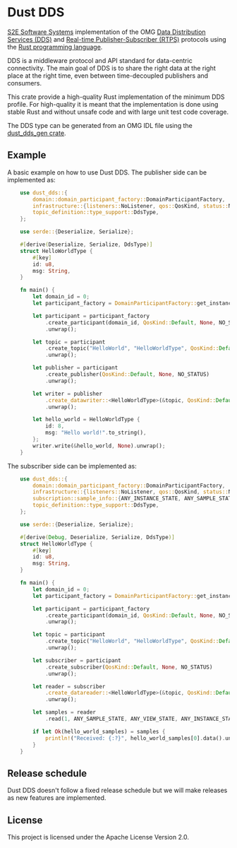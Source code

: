 # Dust DDS

[S2E Software Systems](https://www.s2e-systems.com) implementation of the OMG [Data Distribution Services (DDS)](https://www.omg.org/omg-dds-portal/) and [Real-time Publisher-Subscriber (RTPS)](https://www.omg.org/spec/DDSI-RTPS/About-DDSI-RTPS/) protocols using the [Rust programming language](https://www.rust-lang.org/).

DDS is a middleware protocol and API standard for data-centric connectivity. The main goal of DDS is to share the right data at the right place at the right time, even between time-decoupled publishers and consumers.

This crate provide a high-quality Rust implementation of the minimum DDS profile. For high-quality it is meant that the implementation is done using stable Rust and without unsafe code and with large unit test code coverage.

The DDS type can be generated from an OMG IDL file using the [dust_dds_gen crate](https://crates.io/crates/dust_dds_gen).

## Example

A basic example on how to use Dust DDS. The publisher side can be implemented as:

```rust
    use dust_dds::{
        domain::domain_participant_factory::DomainParticipantFactory,
        infrastructure::{listeners::NoListener, qos::QosKind, status::NO_STATUS},
        topic_definition::type_support::DdsType,
    };

    use serde::{Deserialize, Serialize};

    #[derive(Deserialize, Serialize, DdsType)]
    struct HelloWorldType {
        #[key]
        id: u8,
        msg: String,
    }

    fn main() {
        let domain_id = 0;
        let participant_factory = DomainParticipantFactory::get_instance();

        let participant = participant_factory
            .create_participant(domain_id, QosKind::Default, None, NO_STATUS)
            .unwrap();

        let topic = participant
            .create_topic("HelloWorld", "HelloWorldType", QosKind::Default, None, NO_STATUS)
            .unwrap();

        let publisher = participant
            .create_publisher(QosKind::Default, None, NO_STATUS)
            .unwrap();

        let writer = publisher
            .create_datawriter::<HelloWorldType>(&topic, QosKind::Default, NoListener::new(), NO_STATUS)
            .unwrap();

        let hello_world = HelloWorldType {
            id: 8,
            msg: "Hello world!".to_string(),
        };
        writer.write(&hello_world, None).unwrap();
    }
```

The subscriber side can be implemented as:

```rust
    use dust_dds::{
        domain::domain_participant_factory::DomainParticipantFactory,
        infrastructure::{listeners::NoListener, qos::QosKind, status::NO_STATUS},
        subscription::sample_info::{ANY_INSTANCE_STATE, ANY_SAMPLE_STATE, ANY_VIEW_STATE},
        topic_definition::type_support::DdsType,
    };

    use serde::{Deserialize, Serialize};

    #[derive(Debug, Deserialize, Serialize, DdsType)]
    struct HelloWorldType {
        #[key]
        id: u8,
        msg: String,
    }

    fn main() {
        let domain_id = 0;
        let participant_factory = DomainParticipantFactory::get_instance();

        let participant = participant_factory
            .create_participant(domain_id, QosKind::Default, None, NO_STATUS)
            .unwrap();

        let topic = participant
            .create_topic("HelloWorld", "HelloWorldType", QosKind::Default, None, NO_STATUS)
            .unwrap();

        let subscriber = participant
            .create_subscriber(QosKind::Default, None, NO_STATUS)
            .unwrap();

        let reader = subscriber
            .create_datareader::<HelloWorldType>(&topic, QosKind::Default, None, NO_STATUS)
            .unwrap();

        let samples = reader
            .read(1, ANY_SAMPLE_STATE, ANY_VIEW_STATE, ANY_INSTANCE_STATE);

        if let Ok(hello_world_samples) = samples {
            println!("Received: {:?}", hello_world_samples[0].data().unwrap());
        }
    }
```

## Release schedule

Dust DDS doesn't follow a fixed release schedule but we will make releases as new features are implemented.

## License

This project is licensed under the Apache License Version 2.0.
